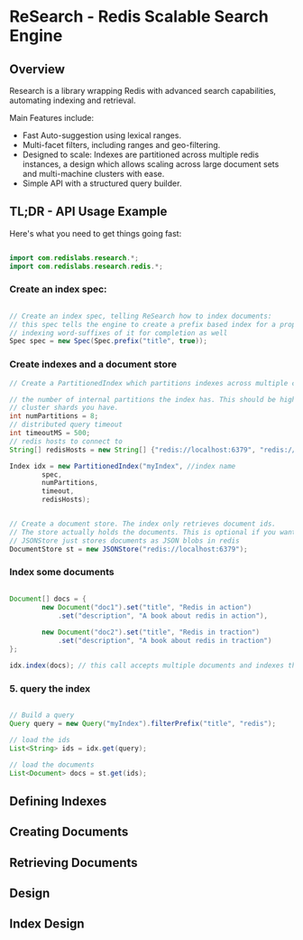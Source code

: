 # ReSearch - Redis Scalable Search Engine

## Overview

Research is a library wrapping Redis with advanced search capabilities, 
automating indexing and retrieval.

Main Features include:

* Fast Auto-suggestion using lexical ranges.
* Multi-facet filters, including ranges and geo-filtering.
* Designed to scale: Indexes are partitioned across multiple redis instances, 
a design which allows scaling across large document sets and multi-machine clusters with ease.
* Simple API with a structured query builder.
 
## TL;DR - API Usage Example

Here's what you need to get things going fast:

```java

import com.redislabs.research.*;
import com.redislabs.research.redis.*;

```

### Create an index spec:

```java

// Create an index spec, telling ReSearch how to index documents:
// this spec tells the engine to create a prefix based index for a property named "title",
// indexing word-suffixes of it for completion as well 
Spec spec = new Spec(Spec.prefix("title", true));
```

### Create indexes and a document store

```java
// Create a PartitionedIndex which partitions indexes across multiple cluster nodes

// the number of internal partitions the index has. This should be higher than the number of
// cluster shards you have.
int numPartitions = 8;
// distributed query timeout
int timeoutMS = 500;
// redis hosts to connect to
String[] redisHosts = new String[] {"redis://localhost:6379", "redis://localhost:6380", ... };

Index idx = new PartitionedIndex("myIndex", //index name
        spec, 
        numPartitions, 
        timeout,
        redisHosts);


// Create a document store. The index only retrieves document ids. 
// The store actually holds the documents. This is optional if you want to implement a store yourself
// JSONStore just stores documents as JSON blobs in redis
DocumentStore st = new JSONStore("redis://localhost:6379");
```

### Index some documents

```java

Document[] docs = {
        new Document("doc1").set("title", "Redis in action")
            .set("description", "A book about redis in action"),
            
        new Document("doc2").set("title", "Redis in traction")
            .set("description", "A book about redis in traction")
};            

idx.index(docs); // this call accepts multiple documents and indexes them as a single transaction
```

### 5. query the index

```java

// Build a query
Query query = new Query("myIndex").filterPrefix("title", "redis");

// load the ids
List<String> ids = idx.get(query);

// load the documents
List<Document> docs = st.get(ids);
```

## Defining Indexes

## Creating Documents

## Retrieving Documents

## Design

## Index Design



